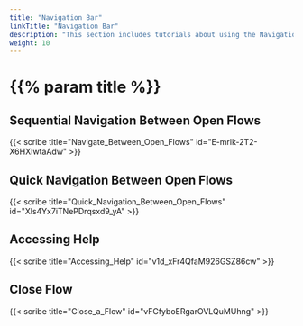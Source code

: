 ```yaml
---
title: "Navigation Bar"
linkTitle: "Navigation Bar"
description: "This section includes tutorials about using the Navigation Bar."
weight: 10
---
```


# {{% param title %}}

## Sequential Navigation Between Open Flows

{{< scribe title="Navigate_Between_Open_Flows" id="E-mrlk-2T2-X6HXIwtaAdw" >}}

## Quick Navigation Between Open Flows

{{< scribe title="Quick_Navigation_Between_Open_Flows" id="Xls4Yx7iTNePDrqsxd9_yA" >}}

## Accessing Help

{{< scribe title="Accessing_Help" id="v1d_xFr4QfaM926GSZ86cw" >}}

## Close Flow

{{< scribe title="Close_a_Flow" id="vFCfyboERgarOVLQuMUhng" >}}
